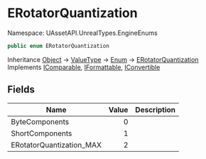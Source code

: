 # ERotatorQuantization

Namespace: UAssetAPI.UnrealTypes.EngineEnums

```csharp
public enum ERotatorQuantization
```

Inheritance [Object](https://docs.microsoft.com/en-us/dotnet/api/system.object) → [ValueType](https://docs.microsoft.com/en-us/dotnet/api/system.valuetype) → [Enum](https://docs.microsoft.com/en-us/dotnet/api/system.enum) → [ERotatorQuantization](./uassetapi.unrealtypes.engineenums.erotatorquantization.md)<br>
Implements [IComparable](https://docs.microsoft.com/en-us/dotnet/api/system.icomparable), [IFormattable](https://docs.microsoft.com/en-us/dotnet/api/system.iformattable), [IConvertible](https://docs.microsoft.com/en-us/dotnet/api/system.iconvertible)

## Fields

| Name | Value | Description |
| --- | --: | --- |
| ByteComponents | 0 |  |
| ShortComponents | 1 |  |
| ERotatorQuantization_MAX | 2 |  |
